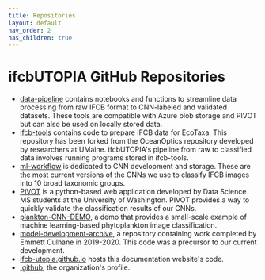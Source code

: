 ```yaml
---
title: Repositories
layout: default
nav_order: 2
has_children: true
---
```


# ifcbUTOPIA GitHub Repositories

- [data-pipeline](https://github.com/ifcb-utopia/data_pipeline) contains notebooks and functions to streamline data processing from raw IFCB format to CNN-labeled and validated datasets. These tools are compatible with Azure blob storage and PIVOT but can also be used on locally stored data.  
- [ifcb-tools](https://github.com/ifcb-utopia/ifcb-tools) contains code to prepare IFCB data for EcoTaxa. This repository has been forked from the OceanOptics repository developed by researchers at UMaine. ifcbUTOPIA's pipeline from raw to classified data involves running programs stored in ifcb-tools.
- [ml-workflow](https://github.com/ifcb-utopia/ml-workflow) is dedicated to CNN development and storage. These are the most current versions of the CNNs we use to classify IFCB images into 10 broad taxonomic groups.
- [PIVOT](https://github.com/chandlerault/PIVOT) is a python-based web application developed by Data Science MS students at the University of Washington. PIVOT provides a way to quickly validate the classification results of our CNNs.    
- [plankton-CNN-DEMO](https://github.com/ifcb-utopia/plankton-CNN-DEMO), a demo that provides a small-scale example of machine learning-based phytoplankton image classification.
- [model-development-archive](https://github.com/ifcb-utopia/model-development-archive), a repository containing work completed by Emmett Culhane in 2019-2020. This code was a precursor to our current development. 
- [ifcb-utopia.github.io](https://github.com/ifcb-utopia/ifcb-utopia.github.io) hosts this documentation website's code. 
- [.github](https://github.com/ifcb-utopia/.github), the organization's profile.
